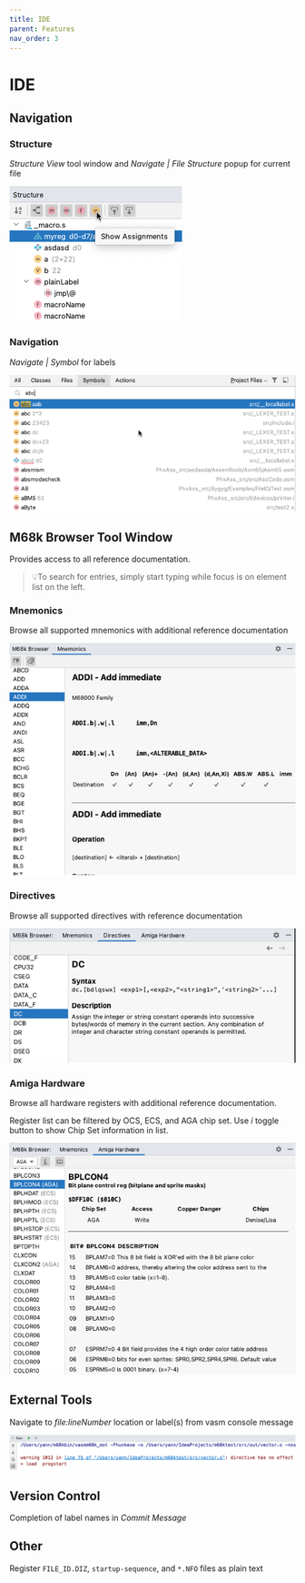 ```yaml
---
title: IDE
parent: Features
nav_order: 3
---
```


# IDE

## Navigation

### Structure

*Structure View* tool window and *Navigate \| File Structure* popup for current file

![Structure tool window](../assets/ide/structure_toolwindow.png)

### Navigation

*Navigate \| Symbol* for labels

![Goto symbol](../assets/ide/goto_symbol.png)

## M68k Browser Tool Window

Provides access to all reference documentation.

> 💡To search for entries, simply start typing while focus is on element list on the left.

### Mnemonics

Browse all supported mnemonics with additional reference documentation

![Mnemonic reference documentation](../assets/ide/reference_doc.png)

### Directives

Browse all supported directives with reference documentation

![Directive reference documentation](../assets/ide/directive_doc.png)

### Amiga Hardware

Browse all hardware registers with additional reference documentation.

Register list can be filtered by OCS, ECS, and AGA chip set.
Use _i_ toggle button to show Chip Set information in list.

![Amiga hardware register documentation](../assets/ide/amiga_hardware_doc.png)

## External Tools

Navigate to _file:lineNumber_ location or label(s) from vasm console message
                     
![vasm navigation](../assets/ide/vasm_navigation.png)

## Version Control

Completion of label names in _Commit Message_

## Other

Register `FILE_ID.DIZ`, `startup-sequence`, and `*.NFO` files as plain text

